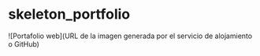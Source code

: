 # skeleton_portfolio
![Portafolio web](URL de la imagen generada por el servicio de alojamiento o GitHub)
